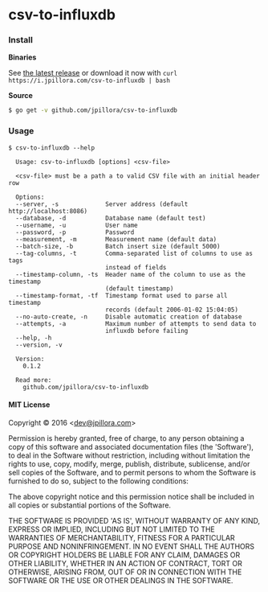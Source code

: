 
# csv-to-influxdb

### Install

**Binaries**

See [the latest release](https://github.com/jpillora/csv-to-influxdb/releases/latest) or download it now with `curl https://i.jpillora.com/csv-to-influxdb | bash`

**Source**

``` sh
$ go get -v github.com/jpillora/csv-to-influxdb
```

### Usage

```
$ csv-to-influxdb --help

  Usage: csv-to-influxdb [options] <csv-file>

  <csv-file> must be a path a to valid CSV file with an initial header row

  Options:
  --server, -s             Server address (default http://localhost:8086)
  --database, -d           Database name (default test)
  --username, -u           User name
  --password, -p           Password
  --measurement, -m        Measurement name (default data)
  --batch-size, -b         Batch insert size (default 5000)
  --tag-columns, -t        Comma-separated list of columns to use as tags
                           instead of fields
  --timestamp-column, -ts  Header name of the column to use as the timestamp
                           (default timestamp)
  --timestamp-format, -tf  Timestamp format used to parse all timestamp
                           records (default 2006-01-02 15:04:05)
  --no-auto-create, -n     Disable automatic creation of database
  --attempts, -a           Maximum number of attempts to send data to
                           influxdb before failing
  --help, -h
  --version, -v

  Version:
    0.1.2

  Read more:
    github.com/jpillora/csv-to-influxdb

```

#### MIT License

Copyright © 2016 &lt;dev@jpillora.com&gt;

Permission is hereby granted, free of charge, to any person obtaining
a copy of this software and associated documentation files (the
'Software'), to deal in the Software without restriction, including
without limitation the rights to use, copy, modify, merge, publish,
distribute, sublicense, and/or sell copies of the Software, and to
permit persons to whom the Software is furnished to do so, subject to
the following conditions:

The above copyright notice and this permission notice shall be
included in all copies or substantial portions of the Software.

THE SOFTWARE IS PROVIDED 'AS IS', WITHOUT WARRANTY OF ANY KIND,
EXPRESS OR IMPLIED, INCLUDING BUT NOT LIMITED TO THE WARRANTIES OF
MERCHANTABILITY, FITNESS FOR A PARTICULAR PURPOSE AND NONINFRINGEMENT.
IN NO EVENT SHALL THE AUTHORS OR COPYRIGHT HOLDERS BE LIABLE FOR ANY
CLAIM, DAMAGES OR OTHER LIABILITY, WHETHER IN AN ACTION OF CONTRACT,
TORT OR OTHERWISE, ARISING FROM, OUT OF OR IN CONNECTION WITH THE
SOFTWARE OR THE USE OR OTHER DEALINGS IN THE SOFTWARE.
